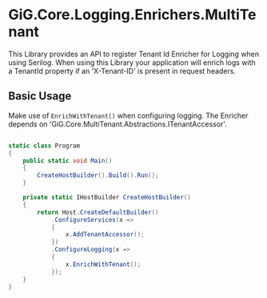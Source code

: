 # GiG.Core.Logging.Enrichers.MultiTenant

This Library provides an API to register Tenant Id Enricher for Logging when using Serilog. When using this Library your application will enrich logs with a TenantId property if an 'X-Tenant-ID' is present in request headers.

## Basic Usage

Make use of `EnrichWithTenant()` when configuring logging. The Enricher depends on 'GiG.Core.MultiTenant.Abstractions.ITenantAccessor'.

```csharp

static class Program
{
    public static void Main()
    {
        CreateHostBuilder().Build().Run();
    }

    private static IHostBuilder CreateHostBuilder()
    {
        return Host.CreateDefaultBuilder()
            .ConfigureServices(x => 
            {
                x.AddTenantAccessor();
			})
			.ConfigureLogging(x =>
			{
			    x.EnrichWithTenant();
			});
    }
}

```